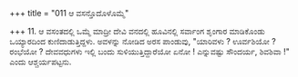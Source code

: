 +++
title = "011 ಆ ವಸನ್ತೊದೊಳೊಮ್ಮೆ"

+++
11. ಆ ವಸಂತದಲ್ಲಿ ಒಮ್ಮೆ ಮಾದ್ರೀ ದೇವಿ ವನದಲ್ಲಿ ಹೂವಿನಲ್ಲಿ ಸರ್ವಾಂಗ ಶೃಂಗಾರ ಮಾಡಿಕೊಂಡು ಒಯ್ಯಾರದಿಂದ ಕುಣಿದಾಡುತ್ತಿದ್ದಳು. ಅವಳನ್ನು ನೋಡಿದ ಅರಸ ಪಾಂಡುವು, "ಯಾರಿವಳು ? ಊರ್ವಶಿಯೋ ? ರಂಭೆಯೋ ? ದೇವವಧುಗಳು ಇಲ್ಲಿ ಬಂದು ಸುಳಿಯುತ್ತಿದ್ದಾರೆಯೋ ಏನೋ ! ಎನ್ನುವಷ್ಟು ಸೌಂದರ್ಯ, ಶಿವಶಿವಾ !" ಎಂದು ಆಶ್ಚರ್ಯಪಟ್ಟನು.